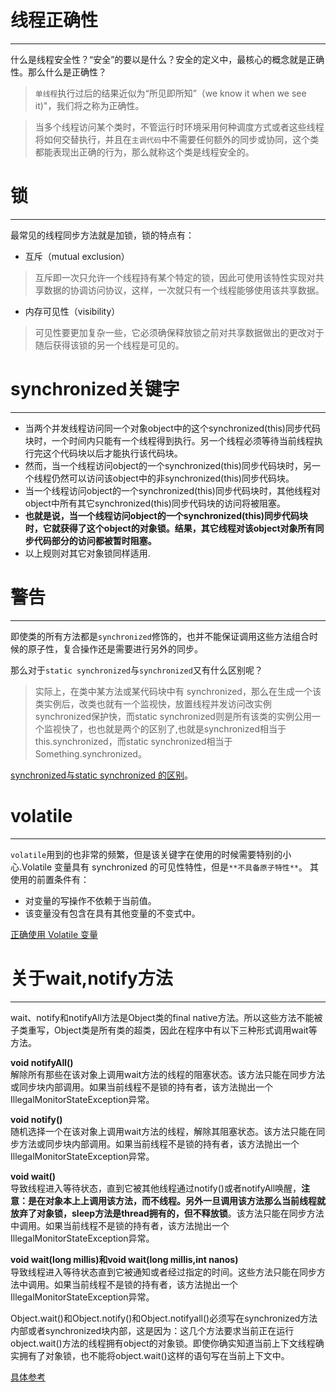 线程正确性<br>
======
---------------------------
什么是线程安全性？“安全”的要以是什么？安全的定义中，最核心的概念就是正确性。那么什么是正确性？<br>
  >`单线程`执行过后的结果近似为“所见即所知”（we know it when we see it)"，我们将之称为正确性。

  >当多个线程访问某个类时，不管运行时环境采用何种调度方式或者这些线程将如何交替执行，并且在`主调代码`中不需要任何额外的同步或协同，这个类都能表现出正确的行为，那么就称这个类是线程安全的。

锁<br>
======
-------------------------------------------

最常见的线程同步方法就是加锁，锁的特点有：<br>
- 互斥（mutual exclusion）
>互斥即一次只允许一个线程持有某个特定的锁，因此可使用该特性实现对共享数据的协调访问协议，这样，一次就只有一个线程能够使用该共享数据。

- 内存可见性（visibility）
>可见性要更加复杂一些，它必须确保释放锁之前对共享数据做出的更改对于随后获得该锁的另一个线程是可见的。

synchronized关键字<br>
======
-------------------------------------------------
- 当两个并发线程访问同一个对象object中的这个synchronized(this)同步代码块时，一个时间内只能有一个线程得到执行。另一个线程必须等待当前线程执行完这个代码块以后才能执行该代码块。<br>
- 然而，当一个线程访问object的一个synchronized(this)同步代码块时，另一个线程仍然可以访问该object中的非synchronized(this)同步代码块。<br>
- 当一个线程访问object的一个synchronized(this)同步代码块时，其他线程对object中所有其它synchronized(this)同步代码块的访问将被阻塞。<br>
- **也就是说，当一个线程访问object的一个synchronized(this)同步代码块时，它就获得了这个object的对象锁。结果，其它线程对该object对象所有同步代码部分的访问都被暂时阻塞。**<br>
- 以上规则对其它对象锁同样适用.<br>

警告<br>
======
--------------------------
即使类的所有方法都是`synchronized`修饰的，也并不能保证调用这些方法组合时候的原子性，复合操作还是需要进行另外的同步。<br>

那么对于`static synchronized`与`synchronized`又有什么区别呢？<br>
>实际上，在类中某方法或某代码块中有 synchronized，那么在生成一个该类实例后，改类也就有一个监视快，放置线程并发访问改实例synchronized保护快，而static synchronized则是所有该类的实例公用一个监视快了，也也就是两个的区别了,也就是synchronized相当于 this.synchronized，而static synchronized相当于Something.synchronized。

[synchronized与static synchronized 的区别](http://www.cnblogs.com/shipengzhi/articles/2223100.html)。

volatile<br>
======
-----------------------------
`volatile`用到的也非常的频繁，但是该关键字在使用的时候需要特别的小心.Volatile 变量具有 synchronized 的可见性特性，但是`**不具备原子特性**`。
其使用的前置条件有：<br>
- 对变量的写操作不依赖于当前值。
- 该变量没有包含在具有其他变量的不变式中。

[正确使用 Volatile 变量](https://www.ibm.com/developerworks/cn/java/j-jtp06197.html)<br>

关于wait,notify方法<br>
======
---------------------------
wait、notify和notifyAll方法是Object类的final native方法。所以这些方法不能被子类重写，Object类是所有类的超类，因此在程序中有以下三种形式调用wait等方法。<br>

**void notifyAll()**<br>
解除所有那些在该对象上调用wait方法的线程的阻塞状态。该方法只能在同步方法或同步块内部调用。如果当前线程不是锁的持有者，该方法抛出一个IllegalMonitorStateException异常。<br>

**void notify()**<br>
随机选择一个在该对象上调用wait方法的线程，解除其阻塞状态。该方法只能在同步方法或同步块内部调用。如果当前线程不是锁的持有者，该方法抛出一个IllegalMonitorStateException异常。<br>

**void wait()**<br>
导致线程进入等待状态，直到它被其他线程通过notify()或者notifyAll唤醒，**注意：是在对象本上上调用该方法，而不线程。另外一旦调用该方法那么当前线程就放弃了对象锁，sleep方法是thread拥有的，但不释放锁**。该方法只能在同步方法中调用。如果当前线程不是锁的持有者，该方法抛出一个IllegalMonitorStateException异常。<br>

**void wait(long millis)和void wait(long millis,int nanos)**<br>
导致线程进入等待状态直到它被通知或者经过指定的时间。这些方法只能在同步方法中调用。如果当前线程不是锁的持有者，该方法抛出一个IllegalMonitorStateException异常。<br>

Object.wait()和Object.notify()和Object.notifyall()必须写在synchronized方法内部或者synchronized块内部，这是因为：这几个方法要求当前正在运行object.wait()方法的线程拥有object的对象锁。即使你确实知道当前上下文线程确实拥有了对象锁，也不能将object.wait()这样的语句写在当前上下文中。<br>

[具体参考](https://yq.aliyun.com/articles/228236)
